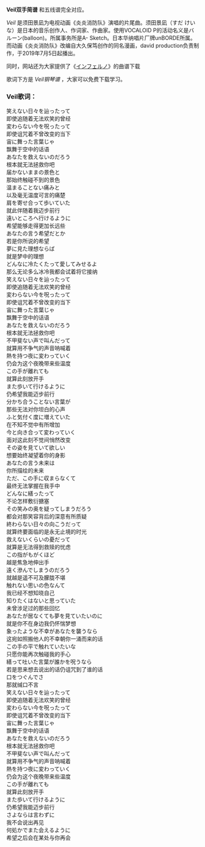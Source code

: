

**Veil双手简谱** 和五线谱完全对应。

_Veil_ 是须田景凪为电视动画《炎炎消防队》演唱的片尾曲。须田景凪（すだ けいな）是日本的音乐创作人、作词家、作曲家。使用VOCALOID
P的活动名义是バルーン(balloon)。所属事务所是A-
Sketch。日本华纳唱片厂牌unBORDE所属。而动画《炎炎消防队》改编自大久保笃创作的同名漫画，david
production负责制作，于2019年7月5日起播出。

同时，网站还为大家提供了《[インフェルノ](Music-10561-インフェルノ-炎炎消防队OP.html "インフェルノ")》的曲谱下载

歌词下方是 _Veil钢琴谱_ ，大家可以免费下载学习。

### Veil歌词：

笑えない日々を辿ったって  
即使追随着无法欢笑的曾经  
変わらない今を呪ったって  
即使诅咒着不曾改变的当下  
宙に舞った言葉じゃ  
飘舞于空中的话语  
あなたを救えないのだろう  
根本就无法拯救你吧  
届かないままの景色と  
那始终触碰不到的景色  
温まることない痛みと  
以及毫无温度可言的痛楚  
肩を寄せ合って歩いていた  
就此伴随着我迈步前行  
遠いところへ行けるように  
希望能够走得更加长远些  
あなたの言う希望だとか  
若是你所说的希望  
夢に見た理想ならば  
就是梦中的理想  
どんなに冷たくたって愛してみせるよ  
那么无论多么冰冷我都会试着将它接纳  
笑えない日々を辿ったって  
即使追随着无法欢笑的曾经  
変わらない今を呪ったって  
即使诅咒着不曾改变的当下  
宙に舞った言葉じゃ  
飘舞于空中的话语  
あなたを救えないのだろう  
根本就无法拯救你吧  
不甲斐ない声で叫んだって  
就算用不争气的声音呐喊着  
熱を持つ夜に変わっていく  
仍会为这个夜晚带来些温度  
この手が離れても  
就算此刻放开手  
また歩いて行けるように  
仍希望我能迈步前行  
分かち合うことない言葉が  
那些无法对你坦白的心声  
ふと気付く度に増えていた  
在不知不觉中有所增加  
今と向き合って変わっていく  
面对这此刻不觉间悄然改变  
その姿を見ていて欲しい  
想要始终凝望着你的身影  
あなたの言う未来は  
你所描绘的未来  
ただ、この手に収まらなくて  
最终无法掌握在我手中  
どんなに繕ったって  
不论怎样敷衍搪塞  
その笑みの奥を疑ってしまうだろう  
都会对那笑容背后的深意有所质疑  
終わらない日々の向こうだって  
就算终要面临的是永无止境的时光  
救えないくらいの憂だって  
就算是无法得到救赎的忧虑  
この指がもがくほど  
越是焦急地伸出手  
遠く滲んでしまうのだろう  
就越是遥不可及朦胧不堪  
触れない思いの色なんて  
我已经不想知晓自己  
知りたくはないと思っていた  
未曾涉足过的那些回忆  
あなたが居なくても夢を見ていたいのに  
就是你不在身边我仍怀惴梦想  
象ったような不幸があなたを襲うなら  
这宛如照搬他人的不幸朝你一涌而来的话  
この手の平で触れていたいな  
只愿你能再次触碰我的手心  
繕って吐いた言葉が誰かを呪うなら  
若是思来想去说出的话仍诅咒到了谁的话  
口をつぐんでさ  
那就缄口不言  
笑えない日々を辿ったって  
即使追随着无法欢笑的曾经  
変わらない今を呪ったって  
即使诅咒着不曾改变的当下  
宙に舞った言葉じゃ  
飘舞于空中的话语  
あなたを救えないのだろう  
根本就无法拯救你吧  
不甲斐ない声で叫んだって  
就算用不争气的声音呐喊着  
熱を持つ夜に変わっていく  
仍会为这个夜晚带来些温度  
この手が離れても  
就算此刻放开手  
また歩いて行けるように  
仍希望我能迈步前行  
さよならは言わずに  
我不会说出再见  
何処かでまた会えるように  
希望之后会在某处与你再会

